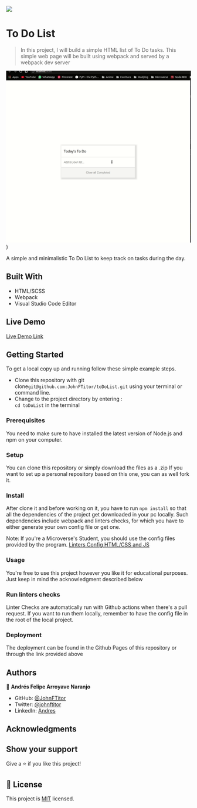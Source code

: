 ![](https://img.shields.io/badge/Microverse-blueviolet)

# To Do List

> In this project, I will build a simple HTML list of To Do tasks. This simple web page will be built using webpack and served by a webpack dev server

![Preview](./preview.gif))

A simple and minimalistic To Do List to keep track on tasks during the day.

## Built With

- HTML/SCSS
- Webpack
- Visual Studio Code Editor

## Live Demo

[Live Demo Link]()


## Getting Started

To get a local copy up and running follow these simple example steps.

- Clone this repository with git clone```git@github.com:JohnFTitor/toDoList.git``` using your terminal or command line.
- Change to the project directory by entering : <br>
```cd toDoList``` in the terminal

### Prerequisites

You need to make sure to have installed the latest version of Node.js and npm on your computer.

### Setup

You can clone this repository or simply download the files as a .zip
If you want to set up a personal repository based on this one, you can as well fork it.

### Install

After clone it and before working on it, you have to run ```npm install``` so that all the dependencies of the project get downloaded in your pc locally.
Such dependencies include webpack and linters checks, for which you have to either generate your own config file or get one. 

Note: If you're a Microverse's Student, you should use the config files provided by the program.
[Linters Config HTML/CSS and JS](https://github.com/microverseinc/linters-config/tree/master/html-css-js)

### Usage

You're free to use this project however you like it for educational purposes. Just keep in mind the acknowledgment described below

### Run linters checks

Linter Checks are automatically run with Github actions when there's a pull request. If you want to run them locally, remember to have the config file in the root of the local project. 

### Deployment

The deployment can be found in the Github Pages of this repository or through the link provided above

## Authors

👤 **Andrés Felipe Arroyave Naranjo**

- GitHub: [@JohnFTitor](https://github.com/JohnFTitor)
- Twitter: [@johnftitor](https://twitter.com/johnftitor)
- LinkedIn: [Andres](https://www.linkedin.com/in/andresfelipe117/?locale=en_US)

## Acknowledgments

## Show your support

Give a ⭐️ if you like this project!

## 📝 License

This project is [MIT](./MIT.md) licensed.
